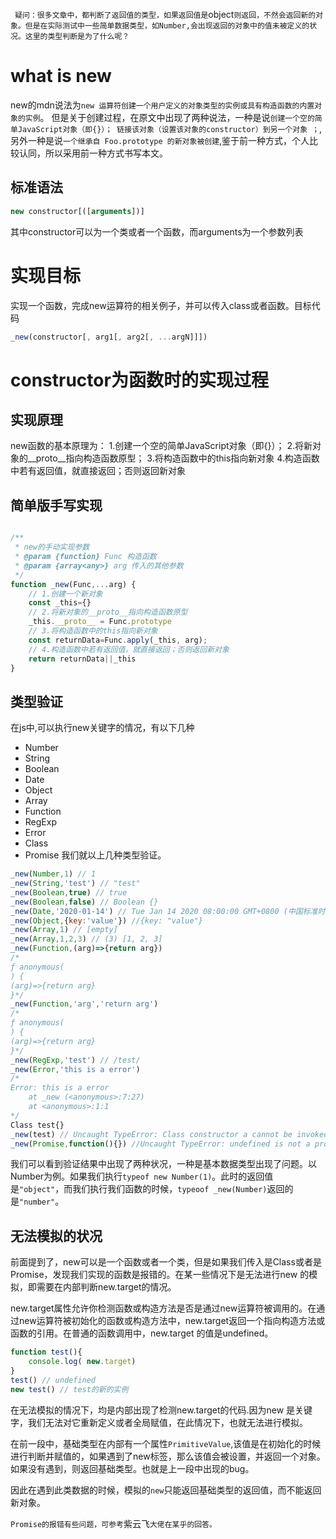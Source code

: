 
`
疑问：很多文章中，都判断了返回值的类型，如果返回值是`object`则返回，不然会返回新的对象。但是在实际测试中一些简单数据类型，如Number,会出现返回的对象中的值未被定义的状况。这里的类型判断是为了什么呢？
`

# what is new
new的mdn说法为`new 运算符创建一个用户定义的对象类型的实例或具有构造函数的内置对象的实例`。
但是关于创建过程，在原文中出现了两种说法，一种是说`创建一个空的简单JavaScript对象（即{}）；
链接该对象（设置该对象的constructor）到另一个对象 ；`,另外一种是说`一个继承自 Foo.prototype 的新对象被创建`,鉴于前一种方式，个人比较认同，所以采用前一种方式书写本文。
## 标准语法
```javascript
new constructor[([arguments])]
```
其中constructor可以为一个类或者一个函数，而arguments为一个参数列表
# 实现目标
实现一个函数，完成new运算符的相关例子，并可以传入class或者函数。目标代码
```javascript
_new(constructor[, arg1[, arg2[, ...argN]]])
```
# constructor为函数时的实现过程
## 实现原理
new函数的基本原理为：
1.创建一个空的简单JavaScript对象（即{}）；
2.将新对象的__proto__指向构造函数原型；
3.将构造函数中的this指向新对象
4.构造函数中若有返回值，就直接返回；否则返回新对象
## 简单版手写实现
```javascript

/**
 * new的手动实现参数
 * @param {function} Func 构造函数
 * @param {array<any>} arg 传入的其他参数
 */
function _new(Func,...arg) {
    // 1.创建一个新对象
    const _this={}
    // 2.将新对象的__proto__指向构造函数原型
    _this.__proto__ = Func.prototype
    // 3.将构造函数中的this指向新对象
    const returnData=Func.apply(_this, arg);
    // 4.构造函数中若有返回值，就直接返回；否则返回新对象
    return returnData||_this
}
```
## 类型验证
在js中,可以执行new关键字的情况，有以下几种
- Number
- String
- Boolean
- Date
- Object
- Array
- Function
- RegExp
- Error
- Class
- Promise
我们就以上几种类型验证。
```javascript
_new(Number,1) // 1
_new(String,'test') // "test"
_new(Boolean,true) // true
_new(Boolean,false) // Boolean {}
_new(Date,'2020-01-14') // Tue Jan 14 2020 08:00:00 GMT+0800 (中国标准时间)
_new(Object,{key:'value'}) //{key: "value"}
_new(Array,1) // [empty]
_new(Array,1,2,3) // (3) [1, 2, 3]
_new(Function,(arg)=>{return arg}) 
/*
ƒ anonymous(
) {
(arg)=>{return arg}
}*/
_new(Function,'arg','return arg')
/*
ƒ anonymous(
) {
(arg)=>{return arg}
}*/
_new(RegExp,'test') // /test/
_new(Error,'this is a error')
/*
Error: this is a error
    at _new (<anonymous>:7:27)
    at <anonymous>:1:1
*/
Class test{}
_new(test) // Uncaught TypeError: Class constructor a cannot be invoked without 'new'
_new(Promise,function(){}) //Uncaught TypeError: undefined is not a promise

```
我们可以看到验证结果中出现了两种状况，一种是基本数据类型出现了问题。以Number为例。如果我们执行`typeof new Number(1)`。此时的返回值是`"object"`，而我们执行我们函数的时候，`typeoof _new(Number)`返回的是`"number"`。

##  无法模拟的状况
前面提到了，new可以是一个函数或者一个类，但是如果我们传入是Class或者是Promise，发现我们实现的函数是报错的。在某一些情况下是无法进行new 的模拟，即需要在内部判断new.target的情况。

new.target属性允许你检测函数或构造方法是否是通过new运算符被调用的。在通过new运算符被初始化的函数或构造方法中，new.target返回一个指向构造方法或函数的引用。在普通的函数调用中，new.target 的值是undefined。
```javascript
function test(){ 
    console.log( new.target)
}
test() // undefined
new test() // test的新的实例
```
在无法模拟的情况下，均是内部出现了检测new.target的代码.因为new 是关键字，我们无法对它重新定义或者全局赋值，在此情况下，也就无法进行模拟。

在前一段中，基础类型在内部有一个属性`PrimitiveValue`,该值是在初始化的时候进行判断并赋值的，如果遇到了new标签，那么该值会被设置，并返回一个对象。如果没有遇到，则返回基础类型。也就是上一段中出现的bug。

因此在遇到此类数据的时候，模拟的`new`只能返回基础类型的返回值，而不能返回新对象。

`Promise的报错有些问题，可参考`紫云飞`大佬在某乎的回答。`

